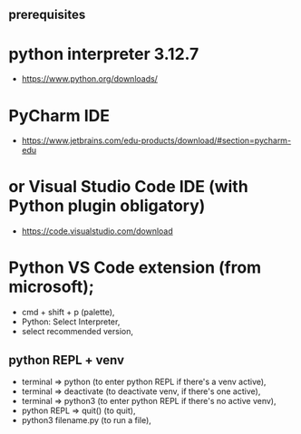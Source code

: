 ## prerequisites

# python interpreter 3.12.7
- https://www.python.org/downloads/

# PyCharm IDE
- https://www.jetbrains.com/edu-products/download/#section=pycharm-edu

# or Visual Studio Code IDE (with Python plugin obligatory)
- https://code.visualstudio.com/download

# Python VS Code extension (from microsoft);
- cmd + shift + p (palette), 
- Python: Select Interpreter, 
- select recommended version,

## python REPL + venv

- terminal => python (to enter python REPL if there's a venv active),
- terminal => deactivate (to deactivate venv, if there's one active),
- terminal => python3 (to enter python REPL if there's no active venv),
- python REPL => quit() (to quit),
- python3 filename.py (to run a file),